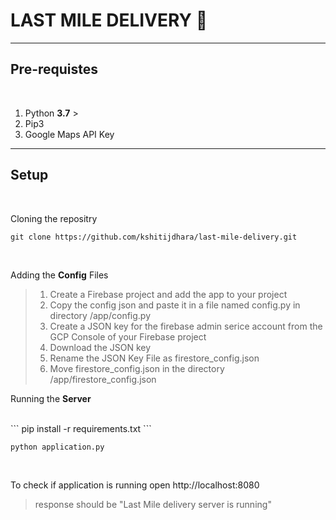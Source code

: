 # LAST MILE DELIVERY 🚚
---

## Pre-requistes
<br>

1. Python **3.7** >
2. Pip3 
3. Google Maps API Key

---

## Setup

<br>

Cloning the repositry
<br>

```
git clone https://github.com/kshitijdhara/last-mile-delivery.git
```
<br>

Adding the **Config** Files
> 1. Create a Firebase project and add the app to your project 
> 2. Copy the config json and paste it in a file named config.py in directory /app/config.py
> 3. Create a JSON key for the firebase admin serice account from the GCP Console of your Firebase project
> 4. Download the JSON key
> 5. Rename the JSON Key File as firestore_config.json
> 6. Move firestore_config.json in the directory /app/firestore_config.json 

Running the **Server**

<br>
```
pip install -r requirements.txt
```

```
python application.py
```
<br>

To check if application is running open http://localhost:8080
> response should be
> "Last Mile delivery server is running" 